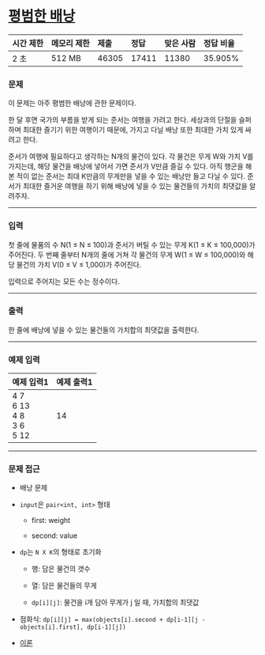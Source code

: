 # [평범한 배낭](https://www.acmicpc.net/problem/12865)

<div align = center>

| 시간 제한 | 메모리 제한 | 제출  | 정답  | 맞은 사람 | 정답 비율 |
| :-------- | :---------- | :---- | :---- | :-------- | :-------- |
| 2 초      | 512 MB      | 46305 | 17411 | 11380     | 35.905%   |

</div>

### 문제

이 문제는 아주 평범한 배낭에 관한 문제이다.

한 달 후면 국가의 부름을 받게 되는 준서는 여행을 가려고 한다. 세상과의 단절을 슬퍼하며 최대한 즐기기 위한 여행이기 때문에, 가지고 다닐 배낭 또한 최대한 가치 있게 싸려고 한다.

준서가 여행에 필요하다고 생각하는 N개의 물건이 있다. 각 물건은 무게 W와 가치 V를 가지는데, 해당 물건을 배낭에 넣어서 가면 준서가 V만큼 즐길 수 있다. 아직 행군을 해본 적이 없는 준서는 최대 K만큼의 무게만을 넣을 수 있는 배낭만 들고 다닐 수 있다. 준서가 최대한 즐거운 여행을 하기 위해 배낭에 넣을 수 있는 물건들의 가치의 최댓값을 알려주자.

---

### 입력

첫 줄에 물품의 수 N(1 ≤ N ≤ 100)과 준서가 버틸 수 있는 무게 K(1 ≤ K ≤ 100,000)가 주어진다. 두 번째 줄부터 N개의 줄에 거쳐 각 물건의 무게 W(1 ≤ W ≤ 100,000)와 해당 물건의 가치 V(0 ≤ V ≤ 1,000)가 주어진다.

입력으로 주어지는 모든 수는 정수이다.

---

### 출력

한 줄에 배낭에 넣을 수 있는 물건들의 가치합의 최댓값을 출력한다.

---

### 예제 입력

| 예제 입력1                            | 예제 출력1 |
| :------------------------------------ | :--------- |
| 4 7<br/>6 13<br/>4 8<br/>3 6<br/>5 12 | 14         |

---

### 문제 접근

  - 배낭 문제

  - `input`은 `pair<int, int>` 형태

    - first: weight

    - second: value

  - `dp`는 `N X K`의 형태로 초기화

    - 행: 담은 물건의 갯수

    - 열: 담은 물건들의 무게

    - `dp[i][j]`: 물건을 i개 담아 무게가 j 일 때, 가치합의 최댓값

  - 점화식: `dp[i][j] = max(objects[i].second + dp[i-1][j - objects[i].first], dp[i-1][j])`

  - [이론](https://dheldh77.tistory.com/entry/%EC%95%8C%EA%B3%A0%EB%A6%AC%EC%A6%98-%EB%B0%B0%EB%82%AD-%EB%AC%B8%EC%A0%9CKnapsack-Problem)